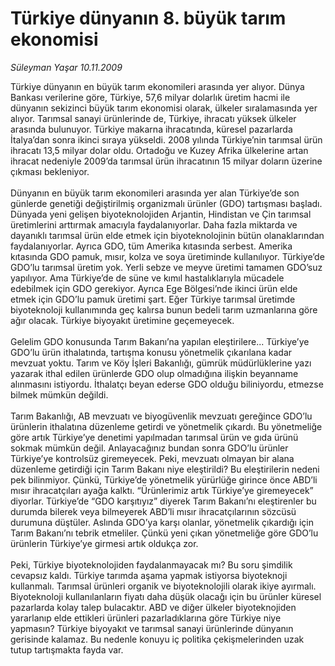 # Türkiye dünyanın 8. büyük tarım ekonomisi

*Süleyman Yaşar 10.11.2009*

<div class="taraf_structure_2col_1zq">
<div class="margen_n">



 <p>Türkiye dünyanın en büyük tarım ekonomileri arasında yer alıyor. Dünya Bankası verilerine göre, Türkiye, 57,6 milyar dolarlık üretim hacmi ile dünyanın sekizinci büyük tarım ekonomisi olarak, ülkeler sıralamasında yer alıyor. Tarımsal sanayi ürünlerinde de, Türkiye, ihracatı yüksek ülkeler arasında bulunuyor. Türkiye makarna ihracatında, küresel pazarlarda İtalya’dan sonra ikinci sıraya yükseldi. 2008 yılında Türkiye’nin tarımsal ürün ihracatı 13,5 milyar dolar oldu. Ortadoğu ve Kuzey Afrika ülkelerine artan ihracat nedeniyle 2009’da tarımsal ürün ihracatının 15 milyar doların üzerine çıkması bekleniyor. <br/><br/>Dünyanın en büyük tarım ekonomileri arasında yer alan Türkiye’de son günlerde genetiği değiştirilmiş organizmalı ürünler (GDO) tartışması başladı. Dünyada yeni gelişen biyoteknolojiden Arjantin, Hindistan ve Çin tarımsal üretimlerini arttırmak amacıyla faydalanıyorlar. Daha fazla miktarda ve dayanıklı tarımsal ürün elde etmek için biyoteknolojinin bütün olanaklarından faydalanıyorlar. Ayrıca GDO, tüm Amerika kıtasında serbest. Amerika kıtasında GDO pamuk, mısır, kolza ve soya üretiminde kullanılıyor. Türkiye’de GDO’lu tarımsal üretim yok. Yerli sebze ve meyve üretimi tamamen GDO’suz yapılıyor. Ama Türkiye’de de süne ve kımıl hastalıklarıyla mücadele edebilmek için GDO gerekiyor. Ayrıca Ege Bölgesi’nde ikinci ürün elde etmek için GDO’lu pamuk üretimi şart. Eğer Türkiye tarımsal üretimde biyoteknoloji kullanımında geç kalırsa bunun bedeli tarım uzmanlarına göre ağır olacak. Türkiye biyoyakıt üretimine geçemeyecek. <br/><br/>Gelelim GDO konusunda Tarım Bakanı’na yapılan eleştirilere... Türkiye’ye GDO’lu ürün ithalatında, tartışma konusu yönetmelik çıkarılana kadar mevzuat yoktu. Tarım ve Köy İşleri Bakanlığı, gümrük müdürlüklerine yazı yazarak ithal edilen ürünlerde GDO olup olmadığına ilişkin beyanname alınmasını istiyordu. İthalatçı beyan ederse GDO olduğu biliniyordu, etmezse bilmek mümkün değildi. <br/><br/>Tarım Bakanlığı, AB mevzuatı ve biyogüvenlik mevzuatı gereğince GDO’lu ürünlerin ithalatına düzenleme getirdi ve yönetmelik çıkardı. Bu yönetmeliğe göre artık Türkiye’ye denetimi yapılmadan tarımsal ürün ve gıda ürünü sokmak mümkün değil. Anlayacağınız bundan sonra GDO’lu ürünler Türkiye’ye kontrolsüz giremeyecek. Peki, mevzuatı olmayan bir alana düzenleme getirdiği için Tarım Bakanı niye eleştirildi? Bu eleştirilerin nedeni pek bilinmiyor. Çünkü, Türkiye’de yönetmelik yürürlüğe girince önce ABD’li mısır ihracatçıları ayağa kalktı. “Ürünlerimiz artık Türkiye’ye giremeyecek” diyorlar. Türkiye’de “GDO karşıtıyız” diyerek Tarım Bakanı’nı eleştirenler bu durumda bilerek veya bilmeyerek ABD’li mısır ihracatçılarının sözcüsü durumuna düştüler. Aslında GDO’ya karşı olanlar, yönetmelik çıkardığı için Tarım Bakanı’nı tebrik etmeliler. Çünkü yeni çıkan yönetmeliğe göre GDO’lu ürünlerin Türkiye’ye girmesi artık oldukça zor. <br/><br/>Peki, Türkiye biyoteknolojiden faydalanmayacak mı? Bu soru şimdilik cevapsız kaldı. Türkiye tarımda aşama yapmak istiyorsa biyoteknoji kullanmalı. Tarımsal ürünleri organik ve biyoteknolojili olarak ikiye ayırmalı. Biyoteknoloji kullanılanların fiyatı daha düşük olacağı için bu ürünler küresel pazarlarda kolay talep bulacaktır. ABD ve diğer ülkeler biyoteknojiden yararlanıp elde ettikleri ürünleri pazarladıklarına göre Türkiye niye yapmasın? Türkiye biyoyakıt ve tarımsal sanayi ürünlerinde dünyanın gerisinde kalamaz. Bu nedenle konuyu iç politika çekişmelerinden uzak tutup tartışmakta fayda var.</p>
<br/>
<br/>
<br/>



<br/>


<div id="taraf_not">
</div>

</div>


</div>
